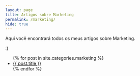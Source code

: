 ```yaml
---
layout: page
title: Artigos sobre Marketing
permalink: /marketing/
hide: true
---
```

Aqui você encontrará todos os meus artigos sobre Marketing.

:)

<ul>
  {% for post in site.categories.marketing %}
    <li>
      <a href="{{ post.url }}">{{ post.title }}</a>
    </li>
  {% endfor %}
</ul>